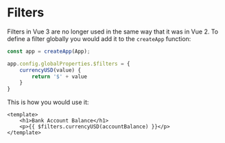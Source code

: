 # Filters

Filters in Vue 3 are no longer used in the same way that it was in Vue 2. To define a filter globally you would add it to the `createApp` function:

```js
const app = createApp(App);

app.config.globalProperties.$filters = {
    currencyUSD(value) {
        return '$' + value
    }
}
```

This is how you would use it:

```vue
<template>
    <h1>Bank Account Balance</h1>
    <p>{{ $filters.currencyUSD(accountBalance) }}</p>
</template>
```